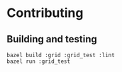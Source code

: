 # Contributing

## Building and testing
``` shell
bazel build :grid :grid_test :lint
bazel run :grid_test
```
